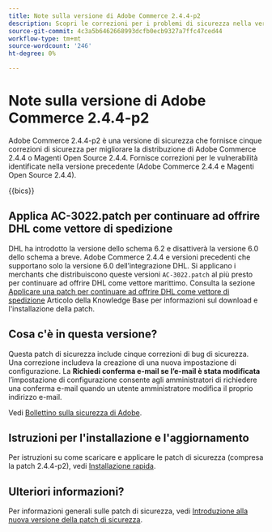 ```yaml
---
title: Note sulla versione di Adobe Commerce 2.4.4-p2
description: Scopri le correzioni per i problemi di sicurezza nella versione 2.4.4-p2 di Adobe Commerce.
source-git-commit: 4c3a5b6462668993dcfb0ecb9327a7ffc47ced44
workflow-type: tm+mt
source-wordcount: '246'
ht-degree: 0%

---
```



# Note sulla versione di Adobe Commerce 2.4.4-p2

Adobe Commerce 2.4.4-p2 è una versione di sicurezza che fornisce cinque correzioni di sicurezza per migliorare la distribuzione di Adobe Commerce 2.4.4 o Magenti Open Source 2.4.4. Fornisce correzioni per le vulnerabilità identificate nella versione precedente (Adobe Commerce 2.4.4 e Magenti Open Source 2.4.4).

{{bics}}

## Applica AC-3022.patch per continuare ad offrire DHL come vettore di spedizione

DHL ha introdotto la versione dello schema 6.2 e disattiverà la versione 6.0 dello schema a breve. Adobe Commerce 2.4.4 e versioni precedenti che supportano solo la versione 6.0 dell’integrazione DHL. Si applicano i merchants che distribuiscono queste versioni `AC-3022.patch` al più presto per continuare ad offrire DHL come vettore marittimo. Consulta la sezione [Applicare una patch per continuare ad offrire DHL come vettore di spedizione](https://support.magento.com/hc/en-us/articles/7707818131597-Apply-a-patch-to-continue-offering-DHL-as-shipping-carrier?_ga=2.201689433.994140970.1661546561-1218319047.1534347481) Articolo della Knowledge Base per informazioni sul download e l&#39;installazione della patch.

## Cosa c&#39;è in questa versione?

Questa patch di sicurezza include cinque correzioni di bug di sicurezza. Una correzione includeva la creazione di una nuova impostazione di configurazione. La **Richiedi conferma e-mail se l’e-mail è stata modificata** l’impostazione di configurazione consente agli amministratori di richiedere una conferma e-mail quando un utente amministratore modifica il proprio indirizzo e-mail. <!-- AC-6292-->

Vedi [Bollettino sulla sicurezza di Adobe](https://helpx.adobe.com/security/products/magento/apsb22-48.html).

## Istruzioni per l&#39;installazione e l&#39;aggiornamento

Per istruzioni su come scaricare e applicare le patch di sicurezza (compresa la patch 2.4.4-p2), vedi [Installazione rapida](../../../installation/composer.md).

## Ulteriori informazioni?

Per informazioni generali sulle patch di sicurezza, vedi [Introduzione alla nuova versione della patch di sicurezza](https://community.magento.com/t5/Magento-DevBlog/Introducing-the-New-Security-Patch-Release/ba-p/141287).
